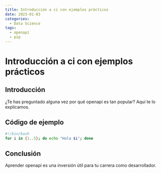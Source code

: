 ```yaml
---
title: Introducción a ci con ejemplos prácticos
date: 2023-01-03
categories:
  - Data Science
tags:
  - openapi
  - pip
---
```


# Introducción a ci con ejemplos prácticos

## Introducción

¿Te has preguntado alguna vez por qué openapi es tan popular? Aquí te lo explicamos.

## Código de ejemplo

```bash
#!/bin/bash
for i in {1..5}; do echo "Hola $i"; done
```

## Conclusión

Aprender openapi es una inversión útil para tu carrera como desarrollador.